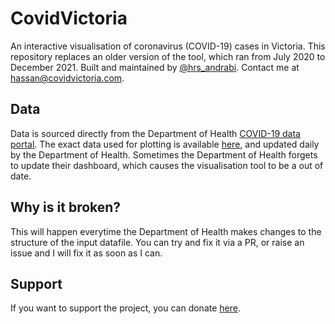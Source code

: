 # CovidVictoria

An interactive visualisation of coronavirus (COVID-19) cases in Victoria. This repository replaces an older version of the tool, which ran from July 2020 to December 2021. Built and maintained by [@hrs_andrabi](https://twitter.com/hrs_andrabi). Contact me at hassan@covidvictoria.com.

## Data

Data is sourced directly from the Department of Health [COVID-19 data portal](https://www.coronavirus.vic.gov.au/victorian-coronavirus-covid-19-data). The exact data used for plotting is available [here](https://docs.google.com/spreadsheets/d/e/2PACX-1vQ9oKYNQhJ6v85dQ9qsybfMfc-eaJ9oKVDZKx-VGUr6szNoTbvsLTzpEaJ3oW_LZTklZbz70hDBUt-d/pub?gid=0&single=true&output=csv), and updated daily by the Department of Health. Sometimes the Department of Health forgets to update their dashboard, which causes the visualisation tool to be a out of date.

## Why is it broken?

This will happen everytime the Department of Health makes changes to the structure of the input datafile. You can try and fix it via a PR, or raise an issue and I will fix it as soon as I can.

## Support

If you want to support the project, you can donate [here](https://www.paypal.com/cgi-bin/webscr?cmd=_s-xclick&hosted_button_id=UP78SXH27MH5J&source=url).
